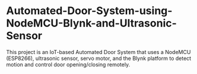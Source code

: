 # Automated-Door-System-using-NodeMCU-Blynk-and-Ultrasonic-Sensor
This project is an IoT-based Automated Door System that uses a NodeMCU (ESP8266), ultrasonic sensor, servo motor, and the Blynk platform to detect motion and control door opening/closing remotely.
